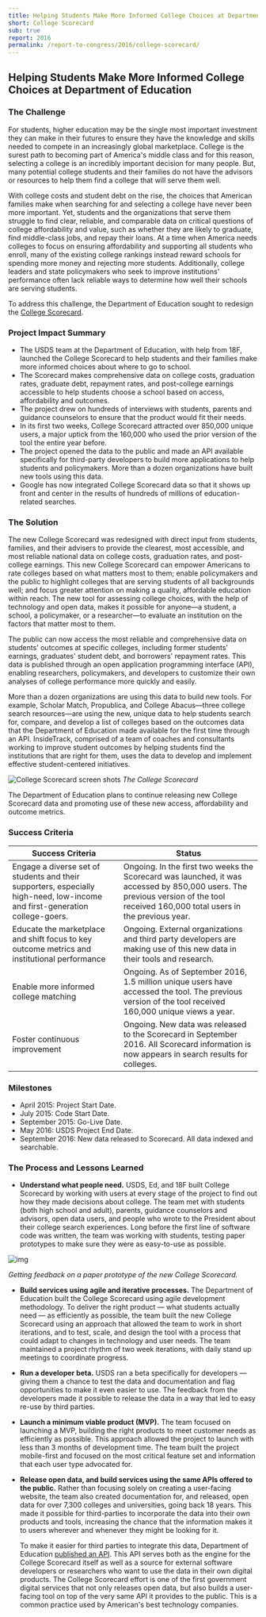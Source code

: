 ```yaml
---
title: Helping Students Make More Informed College Choices at Department of Education
short: College Scorecard
sub: true
report: 2016
permalink: /report-to-congress/2016/college-scorecard/
---
```

## Helping Students Make More Informed College Choices at Department of Education

### The Challenge

For students, higher education may be the single most important investment they can make in their futures to ensure they have the knowledge and skills needed to compete in an increasingly global marketplace. College is the surest path to becoming part of America's middle class and for this reason, selecting a college is an incredibly important decision for many people. But, many potential college students and their families do not have the advisors or resources to help them find a college that will serve them well.

With college costs and student debt on the rise, the choices that American families make when searching for and selecting a college have never been more important. Yet, students and the organizations that serve them struggle to find clear, reliable, and comparable data on critical questions of college affordability and value, such as whether they are likely to graduate, find middle-class jobs, and repay their loans. At a time when America needs colleges to focus on ensuring affordability and supporting all students who enroll, many of the existing college rankings instead reward schools for spending more money and rejecting more students. Additionally, college leaders and state policymakers who seek to improve institutions' performance often lack reliable ways to determine how well their schools are serving students.

To address this challenge, the Department of Education sought to redesign the  [College Scorecard](https://collegescorecard.ed.gov/).

### Project Impact Summary

- The USDS team at the Department of Education, with help from 18F, launched the College Scorecard to help students and their families make more informed choices about where to go to school.
- The Scorecard makes comprehensive data on college costs, graduation rates, graduate debt, repayment rates, and post-college earnings accessible to help students choose a school based on access, affordability and outcomes.
- The project drew on hundreds of interviews with students, parents and guidance counselors to ensure that the product would fit their needs.
- In its first two weeks, College Scorecard attracted over 850,000 unique users, a major uptick from the 160,000 who used the prior version of the tool the entire year before.
- The project opened the data to the public and made an API available specifically for third-party developers to build more applications to help students and policymakers. More than a dozen organizations have built new tools using this data.
- Google has now integrated College Scorecard data so that it shows up front and center in the results of hundreds of millions of education-related searches.

### The Solution

The new College Scorecard was redesigned with direct input from students, families, and their advisers to provide the clearest, most accessible, and most reliable national data on college costs, graduation rates, and post-college earnings. This new College Scorecard can empower Americans to rate colleges based on what matters most to them; enable policymakers and the public to highlight colleges that are serving students of all backgrounds well; and focus greater attention on making a quality, affordable education within reach. The new tool for assessing college choices, with the help of technology and open data, makes it possible for anyone—a student, a school, a policymaker, or a researcher—to evaluate an institution on the factors that matter most to them.

The public can now access the most reliable and comprehensive data on students' outcomes at specific colleges, including former students' earnings, graduates' student debt, and borrowers' repayment rates. This data is published through an open application programming interface (API), enabling researchers, policymakers, and developers to customize their own analyses of college performance more quickly and easily.

More than a dozen organizations are using this data to build new tools. For example, Scholar Match, Propublica, and College Abacus—three college search resources—are using the new, unique data to help students search for, compare, and develop a list of colleges based on the outcomes data that the Department of Education made available for the first time through an API. InsideTrack, comprised of a team of coaches and consultants working to improve student outcomes by helping students find the institutions that are right for them, uses the data to develop and implement effective student-centered initiatives.

![College Scorecard screen shots](https://cloud.githubusercontent.com/assets/1237498/20021492/6407ba3e-a2ac-11e6-81a5-2ae01f17209d.png)
*The College Scorecard*

The Department of Education plans to continue releasing new College Scorecard data and promoting use of these new access, affordability and outcome metrics.

### Success Criteria

| **Success Criteria** | **Status** |
| --- | --- |
| Engage a diverse set of students and their supporters, especially high-need, low-income and first-generation college-goers. | Ongoing. In the first two weeks the Scorecard was launched, it was accessed by 850,000 users. The previous version of the tool received 160,000 total users in the previous year. |
| Educate the marketplace and shift focus to key outcome metrics and institutional performance | Ongoing. External organizations and third party developers are making use of this new data in their tools and research. |
| Enable more informed college matching | Ongoing. As of September 2016, 1.5 million unique users have accessed the tool. The previous version of the tool received 160,000 unique views a year. |
| Foster continuous improvement | Ongoing. New data was released to the Scorecard in September 2016. All Scorecard information is now appears in search results for colleges. |

### Milestones

- April 2015: Project Start Date.
- July 2015: Code Start Date.
- September 2015: Go-Live Date.
- May 2016: USDS Project End Date.
- September 2016: New data released to Scorecard. All data indexed and searchable.

### The Process and Lessons Learned

- **Understand what people need.**  USDS, Ed, and 18F built College Scorecard by working with users at every stage of the project to find out how they made decisions about college. The team met with students (both high school and adult), parents, guidance counselors and advisors, open data users, and people who wrote to the President about their college search experiences. Long before the first line of software code was written, the team was working with students, testing paper prototypes to make sure they were as easy-to-use as possible.

![img](https://www.whitehouse.gov/sites/whitehouse.gov/files/images/Scorecard%20Demo.png)

*Getting feedback on a paper prototype of the new College Scorecard.*

- **Build services using agile and iterative processes.** The Department of Education built the College Scorecard using agile development methodology. To deliver the right product — what students actually need — as efficiently as possible, the team built the new College Scorecard using an approach that allowed the team to work in short iterations, and to test, scale, and design the tool with a process that could adapt to changes in technology and user needs. The team maintained a project rhythm of two week iterations, with daily stand up meetings to coordinate progress.

- **Run a developer beta.** USDS ran a beta specifically for developers — giving them a chance to test the data and documentation and flag opportunities to make it even easier to use. The feedback from the developers made it possible to release the data in a way that led to easy re-use by third parties.

- **Launch a minimum viable product (MVP).** The team focused on launching a MVP, building the right products to meet customer needs as efficiently as possible. This approach allowed the project to launch with less than 3 months of development time. The team built the project mobile-first and focused on the most critical feature set and information that each user type advocated for.

- **Release open data, and build services using the same APIs offered to the public.** Rather than focusing solely on creating a user-facing website, the team also created documentation for, and released, open data for over 7,300 colleges and universities, going back 18 years. This made it possible for third-parties to incorporate the data into their own products and tools, increasing the chance that the information makes it to users wherever and whenever they might be looking for it.

    To make it easier for third parties to integrate this data, Department of Education  [published an API](https://collegescorecard.ed.gov/data/documentation/). This API serves both as the engine for the College Scorecard itself as well as a source for external software developers or researchers who want to use the data in their own digital products. The College Scorecard effort is one of the first government digital services that not only releases open data, but also builds a user-facing tool on top of the very same API it provides to the public. This is a common practice used by American's best technology companies.
